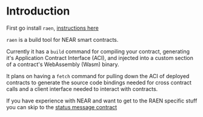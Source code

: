 # Introduction

First go install `raen`, [instructions here](https://raen.dev/docs/guide/installation.html)

`raen` is a build tool for NEAR smart contracts.

Currently it has a `build` command for compiling your contract, generating it's Application Contract Interface (ACI), and injected into a custom section of a contract's WebAssembly (Wasm) binary.

It plans on having a `fetch` command for pulling down the ACI of deployed contracts to generate the source code bindings needed for cross contract calls and a client interface needed to interact with contracts.

If you have experience with NEAR and want to get to the RAEN specific stuff you can skip to the [status message contract](./status-message/wit.md)
